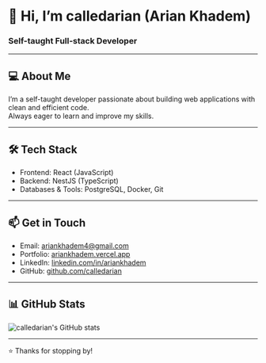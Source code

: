 # 👋 Hi, I’m calledarian (Arian Khadem)

### Self-taught Full-stack Developer

---

## 💻 About Me

I’m a self-taught developer passionate about building web applications with clean and efficient code.  
Always eager to learn and improve my skills.

---

## 🛠️ Tech Stack

- Frontend: React (JavaScript)  
- Backend: NestJS (TypeScript)  
- Databases & Tools: PostgreSQL, Docker, Git  

---

## 📫 Get in Touch

- Email: [ariankhadem4@gmail.com](mailto:ariankhadem4@gmail.com)  
- Portfolio: [ariankhadem.vercel.app](https://ariankhadem.vercel.app)  
- LinkedIn: [linkedin.com/in/ariankhadem](https://linkedin.com/in/ariankhadem)  
- GitHub: [github.com/calledarian](https://github.com/calledarian)  

---

## 📊 GitHub Stats

![calledarian's GitHub stats](https://github-readme-stats.vercel.app/api?username=calledarian&show_icons=true&theme=radical)

---

⭐️ Thanks for stopping by!
